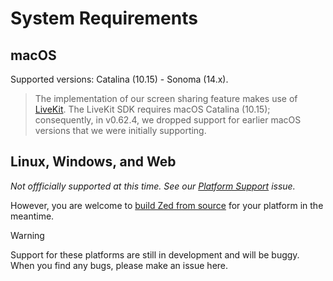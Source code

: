 # System Requirements

## macOS

Supported versions: Catalina (10.15) - Sonoma (14.x).

> The implementation of our screen sharing feature makes use of [LiveKit](https://livekit.io). The LiveKit SDK requires macOS Catalina (10.15); consequently, in v0.62.4, we dropped support for earlier macOS versions that we were initially supporting.

## Linux, Windows, and Web

_Not offficially supported at this time. See our_ [_Platform Support_](https://github.com/zed-industries/zed/issues/5391) _issue._

However, you are welcome to [build Zed from source](developing_zed_building_zed.md) for your platform in the meantime.

> [!WARNING]
> Support for these platforms are still in development and will be buggy. When you find any bugs, please make an issue here.
